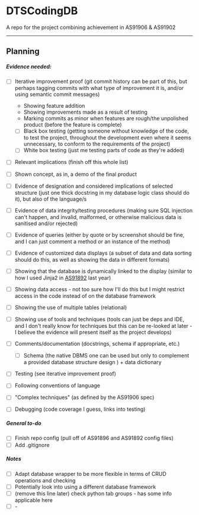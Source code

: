 # DTSCodingDB
A repo for the project combining achievement in AS91906 &amp; AS91902


--- 

## Planning
##### Evidence needed:
* [ ] Iterative improvement proof \(git commit history can be part of this, but perhaps tagging commits with what type of improvement it is, and/or using semantic commit messages\)
  * Showing feature addition
  * Showing improvements made as a result of testing
  * Marking commits as minor when features are rough/the unpolished product \(before the feature is complete\)
  * [ ] Black box testing \(getting someone without knowledge of the code, to test the project, throughout the development even where it seems unnecessary, to conform to the requirements of the project\)
  * [ ] White box testing \(just me testing parts of code as they're added\)
* [ ] Relevant implications \(finish off this whole list\)
* [ ] Shown concept, as in, a demo of the final product
* [ ] Evidence of designation and considered implications of selected structure \(just one thick docstring in my database logic class should do it\), but also of the language/s
* [ ] Evidence of data integrity/testing procedures \(making sure SQL injection can't happen, and invalid, malformed, or otherwise malicious data is sanitised and/or rejected\)
* [ ] Evidence of queries \(either by quote or by screenshot should be fine, and I can just comment a method or an instance of the method\)
* [ ] Evidence of customized data displays \(a subset of data and data sorting should do this, as well as showing the data in different formats\)
* [ ] Showing that the database is dynamically linked to the display \(similar to how I used Jinja2 in [AS91892](https://github.com/CyberFlameGO/AS91892) last year\)
* [ ] Showing data access \- not too sure how I'll do this but I might restrict access in the code instead of on the database framework
* [ ] Showing the use of multiple tables (relational)
* [ ] Showing use of tools and techniques \(tools can just be deps and IDE, and I don't really know for techniques but this can be re\-looked at later \- I believe the evidence will present itself as the project develops\)
* [ ] Comments/documentation \(docstrings, schema if appropriate, etc.\)
  * [ ] Schema \(the native DBMS one can be used but only to complement a provided database structure design \) + data dictionary
* [ ] Testing \(see iterative improvement proof\)
* [ ] Following conventions of language
* [ ] "Complex techniques" \(as defined by the AS91906 spec\)
* [ ] Debugging \(code coverage I guess, links into testing\)


##### General to\-do
* [ ] Finish repo config \(pull off of AS91896 and AS91892 config files\)
* [ ] Add .gitignore

##### Notes
* [ ] Adapt database wrapper to be more flexible in terms of CRUD operations and checking
* [ ] Potentially look into using a different database framework
* [ ] \(remove this line later\) check python tab groups - has some info applicable here
* [ ] \-
